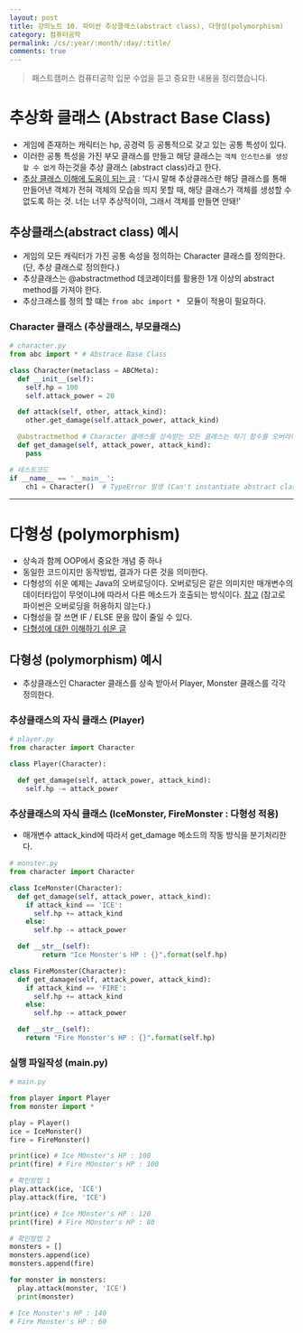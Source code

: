 ```yaml
---
layout: post
title: 강의노트 10. 파이썬 추상클래스(abstract class), 다형성(polymorphism)
category: 컴퓨터공학
permalink: /cs/:year/:month/:day/:title/
comments: true
---
```

> 패스트캠퍼스 컴퓨터공학 입문 수업을 듣고 중요한 내용을 정리했습니다.

# 추상화 클래스 (Abstract Base Class)
- 게임에 존재하는 캐릭터는 hp, 공경력 등 공통적으로 갖고 있는 공통 특성이 있다.  
- 이러한 공통 특성을 가진 부모 클래스를 만들고 해당 클래스는 `객체 인스턴스를 생성할 수 없게` 하는것을 추상 클래스 (abstract class)라고 한다.
- [추상 클래스 이해에 도움이 되는 글](http://itewbm.tistory.com/entry/%EC%B6%94%EC%83%81%ED%81%B4%EB%9E%98%EC%8A%A4abstract-class%EC%9D%98-%EC%A1%B4%EC%9E%AC-%EC%9D%B4%EC%9C%A0) : '다시 말해 추상클래스란 해당 클래스를 통해 만들어낸 객체가 전혀 객체의 모습을 띄지 못할 때, 해당 클래스가 객체를 생성할 수 없도록 하는 것. 너는 너무 추상적이야, 그래서 객체를 만들면 안돼!'

## 추상클래스(abstract class) 예시
- 게임의 모든 캐릭터가 가진 공통 속성을 정의하는 Character 클래스를 정의한다. (단, 추상 클래스로 정의한다.)
- 추상클래스는 @abstractmethod 데코레이터를 활용한 1개 이상의 abstract method를 가져야 한다.
- 추상크래스를 정의 할 떄는 `from abc import * ` 모듈이 적용이 필요하다.

### Character 클래스 (추상클래스, 부모클래스)

```python
# character.py
from abc import * # Abstrace Base Class

class Character(metaclass = ABCMeta):
  def __init__(self):
    self.hp = 100
    self.attack_power = 20

  def attack(self, other, attack_kind):
    other.get_damage(self.attack_power, attack_kind)

  @abstractmethod # Character 클래스를 상속받는 모든 클래스는 하기 함수를 오버라이딩으로 구현해야 인스턴스 생성이 가능하다.  
  def get_damage(self, attack_power, attack_kind):
    pass

# 테스트코드    
if __name__ == '__main__':
    ch1 = Character()  # TypeError 발생 (Can't instantiate abstract class Character with abstract methods get_damage)

```

---

# 다형성 (polymorphism)
- 상속과 함께 OOP에서 중요한 개념 중 하나
- 동일한 코드이지만 동작방법, 결과가 다른 것을 의미한다.
- 다형성의 쉬운 예제는 Java의 오버로딩이다. 오버로딩은 같은 의미지만 매개변수의 데이터타입이 무엇이냐에 따라서 다른 메소드가 호출되는 방식이다. [참고](https://opentutorials.org/course/1223/6127)
  (참고로 파이썬은 오버로딩을 허용하지 않는다.)
- 다형성을 잘 쓰면 IF / ELSE 문을 많이 줄일 수 있다.
- [다형성에 대한 이해하기 쉬운 글](https://brunch.co.kr/@kd4/4)

## 다형성 (polymorphism) 예시
- 추상클래스인 Character 클래스를 상속 받아서 Player, Monster 클래스를 각각 정의한다.

### 추상클래스의 자식 클래스 (Player)

```python
# player.py
from character import Character

class Player(Character):

  def get_damage(self, attack_power, attack_kind):
    self.hp -= attack_power

```

### 추상클래스의 자식 클래스 (IceMonster, FireMonster : 다형성 적용)
- 매개변수 attack_kind에 따라서 get_damage 메소드의 작동 방식을 분기처리한다.

```python
# monster.py
from character import Character

class IceMonster(Character):
  def get_damage(self, attack_power, attack_kind):
    if attack_kind == 'ICE':
      self.hp += attack_kind
    else:
      self.hp -= attack_power

  def __str__(self):
        return "Ice Monster's HP : {}".format(self.hp)

class FireMonster(Character):
  def get_damage(self, attack_power, attack_kind):
    if attack_kind == 'FIRE':
      self.hp += attack_kind
    else:
      self.hp -= attack_power

  def __str__(self):
    return "Fire Monster's HP : {}".format(self.hp)
```

### 실행 파일작성 (main.py)

```python
# main.py

from player import Player
from monster import *

play = Player()
ice = IceMonster()
fire = FireMonster()

print(ice) # Ice MOnster's HP : 100
print(fire) # Fire MOnster's HP : 100

# 확인방법 1
play.attack(ice, 'ICE')
play.attack(fire, 'ICE')

print(ice) # Ice MOnster's HP : 120
print(fire) # Fire MOnster's HP : 80

# 확인방법 2
monsters = []
monsters.append(ice)
monsters.append(fire)

for monster in monsters:
  play.attack(monster, 'ICE')
  print(monster)

# Ice Monster's HP : 140
# Fire Monster's HP : 60
```
